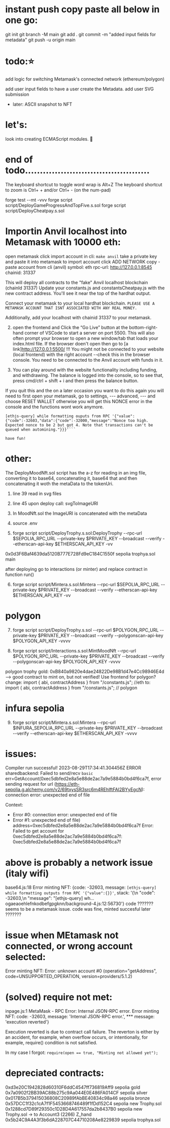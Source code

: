 # instant push copy paste all below in one go:

git init
git branch -M main
git add .
git commit -m "added input fields for metadata"
git push -u origin main

# todo:⭐️

add logic for switching Metamask's connected network (ethereum/polygon)

add user input fields to have a user create the Metadata.
add user SVG submission

- later: ASCII snapshot to NFT

# let's:

look into creating ECMAScript modules. 🧩

# end of todo..........................................

The keyboard shortcut to toggle word wrap is Alt+Z
The keyboard shortcut to zoom is Ctrl+ + and/or Ctrl+ - (on the num-pad)

forge test --mt <nameOfTest> -vvv
forge script script/DeployGameProgressAndTopFive.s.sol
forge script script/DeployCheatpay.s.sol

# Importin Anvil localhost into Metamask with 10000 eth:

open metamask
click import account
in cli: `make anvil`
take a private key and paste it into metamask to import account
click ADD NETWORK
copy - paste account from cli (anvil)
symbol: eth
rpc-url: http://127.0.0.1:8545
chainid: 31337

This will deploy all contracts to the "fake" Anvil localhost blockchain (chainId 31337)
Update your constants.js and constantsCheatpay.js with the new contract address.
You'll see it near the top of the hardhat output.

Connect your metamask to your local hardhat blockchain.
`PLEASE USE A METAMASK ACCOUNT THAT ISNT ASSOCIATED WITH ANY REAL MONEY.`

Additionally, add your localhost with chainid 31337 to your metamask.

2. open the frontend and
   Click the “Go Live” button at the bottom-right-hand corner of VSCode to start a server on port 5500. This will also often prompt your browser to open a new window/tab that loads your index.html file.
   If the browser doen't open then go to [a link]http://127.0.0.1:5500/
   !!! You might not be connected to your website (local frontend) with the right account
   --check this in the browser console. You need to be connected to the Anvil account with
   funds in it.

3. You can play around with the website functionality including funding, and withdrawing. The balance is logged into the console, so to see that, press cmd/ctrl + shift + i
   and then press the balance button.

If you quit this and the on a later occasion you want to do this again you will need to first open your metamask,
go to settings, --- advanced, --- and choose RESET WALLET
otherwise you will get this NONCE error in the console and the functions wont work anymore.

````MetaMask - RPC Error:
[ethjs-query] while formatting ouputs from RPC '{"value":{"code":-32603,"data":{"code":-32000,"message":"Nonce too high. Expected nonce to be 2 but got 4. Note that transactions can't be queued when automining."}}}'```

have fun!

````

# other:

The DeployMoodNft.sol script has the a-z for reading in an img file, converting it to base64,
concatenating it, base64 that and then concatenating it woth the metaData to the tokenUri.

1. line 39 read in svg files
2. line 45 upon deploy call: svgToImageURI
3. In MoodNft.sol the ImageURI is concatenated with the metaData

4. source .env

5. forge script script/DeployTrophy.s.sol:DeployTrophy --rpc-url $SEPOLIA_RPC_URL --private-key $PRIVATE_KEY --broadcast --verify --etherscan-api-key $ETHERSCAN_API_KEY -vv

0x0d3F6Baf4639da5120B777E728Fd9eC184C1550f sepolia trophya.sol main

after deploying go to interactions (or minter) and replace contract in function run()

6. forge script script/Mintera.s.sol:Mintera --rpc-url $SEPOLIA_RPC_URL --private-key $PRIVATE_KEY --broadcast --verify --etherscan-api-key $ETHERSCAN_API_KEY -vv

# polygon

7. forge script script/DeployTrophy.s.sol --rpc-url $POLYGON_RPC_URL --private-key $PRIVATE_KEY --broadcast --verify --polygonscan-api-key $POLYGON_API_KEY -vvvv

8. forge script script/Interactions.s.sol:MintMoodNft --rpc-url $POLYGON_RPC_URL --private-key $PRIVATE_KEY --broadcast --verify --polygonscan-api-key $POLYGON_API_KEY -vvvv

polygon trophy gold: 0xB840a9820e4dae24822De98B1d47e4Cc98946E4d --> good contract
to mint on, but not verified!
Use frontend for polygon?  
change: import { abi, contractAddress } from "/constants.js"; //eth
to: import { abi, contractAddress } from "/constants.js"; // polygon

# infura sepolia

9. forge script script/Mintera.s.sol:Mintera --rpc-url $INFURA_SEPOLIA_RPC_URL --private-key $PRIVATE_KEY --broadcast --verify --etherscan-api-key $ETHERSCAN_API_KEY -vvvv

# issues:

Compiler run successful!
2023-08-29T17:34:41.304456Z ERROR sharedbackend: Failed to send/recv `basic` err=GetAccount(0xec5dbfed2e8a5e88de2ac7a9e5884b0bd4f6ca7f,
error sending request for url (https://eth-sepolia.g.alchemy.com/v2/69txysSR3src6m4REhIftFAI2BYyEgcN): connection error: unexpected end of file

Context:

- Error #0: connection error: unexpected end of file
- Error #1: unexpected end of file) address=0xec5dbfed2e8a5e88de2ac7a9e5884b0bd4f6ca7f
  Error:
  Failed to get account for 0xec5dbfed2e8a5e88de2ac7a9e5884b0bd4f6ca7f: 0xec5dbfed2e8a5e88de2ac7a9e5884b0bd4f6ca7f

# above is probably a network issue (italy wifi)

base64.js:18 Error minting NFT:
{code: -32603, message: `[ethjs-query] while formatting outputs from RPC '{"value":{}}'`, stack: '{\n "code": -32603,\n "message": "[ethjs-query] wh…ogaeaoehlefnkodbefgpgknn/background-4.js:12:56730'}
code
??????? seems to be a metamask issue. code was fine, minted succesful later ???????

# issue when MEtamask not connected, or wrong account selected:

Error minting NFT: Error: unknown account #0 (operation="getAddress", code=UNSUPPORTED_OPERATION, version=providers/5.1.2)

# (solved) require not met:

inpage.js:1 MetaMask - RPC Error: Internal JSON-RPC error.
Error minting NFT:
code: -32603, message: 'Internal JSON-RPC error.', \*\*\* message: 'execution reverted'}

Execution reverted is due to contract call failure. The reverton is either by an accident, for example, when overflow occurs, or intentionally, for example, require() condition is not satisfied.

In my case I forgot: `require(open == true, "Minting not allowed yet");`

# depreciated contracts:

0xd3e20C1942828d60310F6ddC4547ff736819Aff9 sepolia gold
0x7a0902f2BB39AC88b275c9Aa044E0E486FA014CF sepolia silver
0x017B5b379415036808C20989fAbBE40834c98a46 sepolia bronze
0x57DCC1f32c1cA7f1F5453668746489f1fDd152C4 sepolia new Trophy.sol
0x1288cd7D89f29350c1D28D4A617557da2b8437B0 sepolia new Trophy.sol -> to Account3 (2266) Z_hand
0x5b24C9A4A3f3b6dA228707C44710208Ae8229839 sepolia trophya.sol
